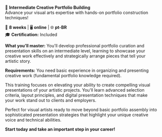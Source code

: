 🚀 **Intermediate Creative Portfolio Building**  
Advance your visual arts expertise with hands-on portfolio construction techniques!

📅 **8 weeks** | 🖥 **online** | 🌐 **pt-BR**  
🎓 **Certification:** Included

**What you'll master:**
You'll develop professional portfolio curation and presentation skills on an intermediate level, learning to showcase your creative work effectively and strategically arrange pieces that tell your artistic story.

**Requirements:**
You need basic experience in organizing and presenting creative work (fundamental portfolio knowledge required).

This training focuses on elevating your ability to create compelling visual presentations of your artistic projects. You'll learn advanced selection criteria, layout principles, and digital presentation techniques that make your work stand out to clients and employers.

Perfect for visual artists ready to move beyond basic portfolio assembly into sophisticated presentation strategies that highlight your unique creative voice and technical abilities.

**Start today and take an important step in your career!**